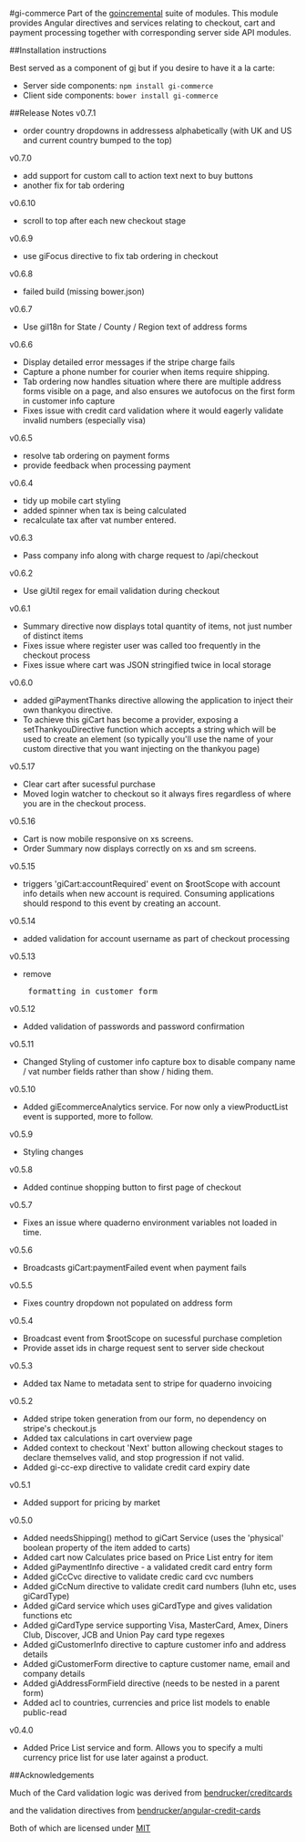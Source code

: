 #gi-commerce
Part of the [goincremental](https://github.com/goincremental/gi) suite of modules.  This module provides Angular directives and services relating to checkout, cart and payment processing together with corresponding server side API modules.

##Installation instructions

Best served as a component of [gi](https://github.com/goincremental/gi) but if you desire to have it a la carte:

- Server side components: `npm install gi-commerce`
- Client side components: `bower install gi-commerce`

##Release Notes
v0.7.1
- order country dropdowns in addressess alphabetically (with UK and US and current country bumped to the top)

v0.7.0
- add support for custom call to action text next to buy buttons
- another fix for tab ordering

v0.6.10
- scroll to top after each new checkout stage

v0.6.9
- use giFocus directive to fix tab ordering in checkout

v0.6.8
- failed build (missing bower.json)

v0.6.7
- Use giI18n for State / County / Region text of address forms

v0.6.6
- Display detailed error messages if the stripe charge fails
- Capture a phone number for courier when items require shipping.
- Tab ordering now handles situation where there are multiple address forms visible on a page, and also ensures we autofocus on the first form in customer info capture
- Fixes issue with credit card validation where it would eagerly validate invalid numbers (especially visa)

v0.6.5
- resolve tab ordering on payment forms
- provide feedback when processing payment

v0.6.4
- tidy up mobile cart styling
- added spinner when tax is being calculated
- recalculate tax after vat number entered.

v0.6.3
- Pass company info along with charge request to /api/checkout

v0.6.2
- Use giUtil regex for email validation during checkout

v0.6.1
- Summary directive now displays total quantity of items, not just number of distinct items
- Fixes issue where register user was called too frequently in the checkout process
- Fixes issue where cart was JSON stringified twice in local storage

v0.6.0
- added giPaymentThanks directive allowing the application to inject their own thankyou directive.
- To achieve this giCart has become a provider, exposing a setThankyouDirective function which accepts a string which will be used to create an element (so typically you'll use the name of your custom directive that you want injecting on the thankyou page)

v0.5.17
- Clear cart after sucessful purchase
- Moved login watcher to checkout so it always fires regardless of where you are in the checkout process.

v0.5.16
- Cart is now mobile responsive on xs screens.
- Order Summary now displays correctly on xs and sm screens.

v0.5.15
- triggers 'giCart:accountRequired' event on $rootScope with account info details when new account is required.  Consuming applications should respond to this event by creating an account.

v0.5.14
- added validation for account username as part of checkout processing

v0.5.13
- remove <pre> formatting in customer form

v0.5.12
- Added validation of passwords and password confirmation

v0.5.11
- Changed Styling of customer info capture box to disable company name / vat number fields rather than show / hiding them.

v0.5.10
- Added giEcommerceAnalytics service.  For now only a viewProductList event is supported, more to follow.

v0.5.9
- Styling changes

v0.5.8
- Added continue shopping button to first page of checkout

v0.5.7
- Fixes an issue where quaderno environment variables not loaded in time.

v0.5.6
- Broadcasts giCart:paymentFailed event when payment fails

v0.5.5
- Fixes country dropdown not populated on address form

v0.5.4
- Broadcast event from $rootScope on sucessful purchase completion
- Provide asset ids in charge request sent to server side checkout

v0.5.3
- Added tax Name to metadata sent to stripe for quaderno invoicing

v0.5.2
- Added stripe token generation from our form, no dependency on stripe's checkout.js
- Added tax calculations in cart overview page
- Added context to checkout 'Next' button allowing checkout stages to declare themselves valid, and stop progression if not valid.
- Added gi-cc-exp directive to validate credit card expiry date

v0.5.1
- Added support for pricing by market

v0.5.0
- Added needsShipping() method to giCart Service (uses the 'physical' boolean property of the item added to carts)
- Added cart now Calculates price based on Price List entry for item
- Added giPaymentInfo directive - a validated credit card entry form
- Added giCcCvc directive to validate credic card cvc numbers
- Added giCcNum directive to validate credit card numbers (luhn etc, uses giCardType)
- Added giCard service which uses giCardType and gives validation functions etc
- Added giCardType service supporting Visa, MasterCard, Amex, Diners Club, Discover, JCB and Union Pay card type regexes
- Added giCustomerInfo directive to capture customer info and address details
- Added giCustomerForm directive to capture customer name, email and company details
- Added giAddressFormField directive (needs to be nested in a parent form)
- Added acl to countries, currencies and price list models to enable public-read

v0.4.0
- Added Price List service and form.  Allows you to specify a multi currency price list for use later against a product.


##Acknowledgements

Much of the Card validation logic was derived from [bendrucker/creditcards](https://github.com/bendrucker/creditcards)

and the validation directives from
[bendrucker/angular-credit-cards](https://github.com/bendrucker/angular-credit-cards)

Both of which are licensed under [MIT](http://opensource.org/licenses/MIT)

